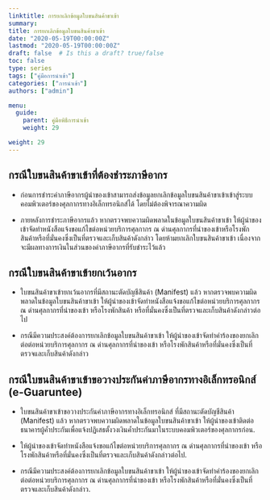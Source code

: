 ```yaml
---
linktitle: การยกเลิกข้อมูลใบขนสินค้าขาเข้า
summary: 
title: การยกเลิกข้อมูลใบขนสินค้าขาเข้า
date: "2020-05-19T00:00:00Z"
lastmod: "2020-05-19T00:00:00Z"
draft: false  # Is this a draft? true/false
toc: false 
type: series  
tags: ["คู่มือการนำเข้า"]
categories: ["การนำเข้า"]
authors: ["admin"]

menu:
  guide:
    parent: คู่มือพิธีการนำเข้า 
    weight: 29

weight: 29
---
```


## กรณีใบขนสินค้าขาเข้าที่ต้องชำระภาษีอากร

- ก่อนการชำระค่าภาษีอากรผู้นำของเข้าสามารถส่งข้อมูลยกเลิกข้อมูลใบขนสินค้าขาเข้าเข้าสู่ระบบคอมพิวเตอร์ของศุลกากรทางอิเล็กทรอนิกส์ได้ โดยไม่ต้องพิจารณาความผิด

- ภายหลังการชำระภาษีอากรแล้ว หากตรวจพบความผิดพลาดในข้อมูลใบขนสินค้าขาเข้า ให้ผู้นำของเข้าจัดทำหนังสือแจ้งขอแก้ไขต่อหน่วยบริการศุลกากร ณ ด่านศุลกากรที่นำของเข้าหรือโรงพักสินค้าหรือที่มั่นคงซึ่งเป็นที่ตรวจและเก็บสินค้าดังกล่าว โดยห้ามยกเลิกใบขนสินค้าขาเข้า เนื่องจากจะมีผลทางการเงินในส่วนของค่าภาษีอากรที่รับชำระไว้แล้ว

## กรณีใบขนสินค้าขาเข้ายกเว้นอากร

- ใบขนสินค้าขาเข้ายกเว้นอากรที่มีสถานะตัดบัญชีสินค้า (Manifest) แล้ว หากตรวจพบความผิดพลาดในข้อมูลใบขนสินค้าขาเข้า ให้ผู้นำของเข้าจัดทำหนังสือแจ้งขอแก้ไขต่อหน่วยบริการศุลกากร ณ  ด่านศุลกากรที่นำของเข้า หรือโรงพักสินค้า หรือที่มั่นคงซึ่งเป็นที่ตรวจและเก็บสินค้าดังกล่าวต่อไป

- กรณีมีความประสงค์ต้องการยกเลิกข้อมูลใบขนสินค้าขาเข้า ให้ผู้นำของเข้าจัดทำคำร้องของยกเลิกต่อต่อหน่วยบริการศุลกากร ณ ด่านศุลกากรที่นำของเข้า หรือโรงพักสินค้าหรือที่มั่นคงซึ่งเป็นที่ตรวจและเก็บสินค้าดังกล่าว

## กรณีใบขนสินค้าขาเข้าขอวางประกันค่าภาษีอากรทางอิเล็กทรอนิกส์ (e-Guaruntee)

- ใบขนสินค้าขาเข้าขอวางประกันค่าภาษีอากรทางอิเล็กทรอนิกส์ ที่มีสถานะตัดบัญชีสินค้า (Manifest) แล้ว หากตรวจพบความผิดพลาดในข้อมูลใบขนสินค้าขาเข้า ให้ผู้นำของเข้าติดต่อธนาคารผู้ค้ำประกันเพื่อแจ้งปฏิเสธตั้งวงเงินค้ำประกันมาในระบบคอมพิวเตอร์ของศุลกากรก่อน.  

- ให้ผู้นำของเข้าจัดทำหนังสือแจ้งขอแก้ไขต่อหน่วยบริการศุลกากร ณ ด่านศุลกากรที่นำของเข้า หรือโรงพักสินค้าหรือที่มั่นคงซึ่งเป็นที่ตรวจและเก็บสินค้าดังกล่าวต่อไป.  

- กรณีมีความประสงค์ต้องการยกเลิกข้อมูลใบขนสินค้าขาเข้า ให้ผู้นำของเข้าจัดทำคำร้องของยกเลิกต่อต่อหน่วยบริการศุลกากร ณ ด่านศุลกากรที่นำของเข้า หรือโรงพักสินค้าหรือที่มั่นคงซึ่งเป็นที่ตรวจและเก็บสินค้าดังกล่าว.  